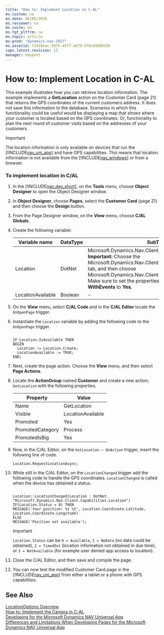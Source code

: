 ```yaml
---
title: "How to: Implement Location in C-AL"
ms.custom: na
ms.date: 06/05/2016
ms.reviewer: na
ms.suite: na
ms.tgt_pltfrm: na
ms.topic: article
ms-prod: "dynamics-nav-2017"
ms.assetid: f3419eac-58f5-45f7-a679-5f0c6960953b
caps.latest.revision: 13
manager: edupont
---
```

# How to: Implement Location in C-AL
This example illustrates how you can retrieve location information. The example implements a **GetLocation** action on the Customer Card \(page 21\) that returns the GPS coordinates of the current customers address. It does not save this information to the database. Scenarios in which this functionality could be useful would be displaying a map that shows where your customer is located based on the GPS coordinates. Or, functionality to plan the next round of customer visits based on the addresses of your customers.  
  
> [!IMPORTANT]  
>  The location information is only available on devices that run the [!INCLUDE[nav_uni_app](includes/nav_uni_app_md.md)] and have GPS capabilities. This means that location information is not available from the [!INCLUDE[nav_windows](includes/nav_windows_md.md)] or from a browser.  
  
### To implement location in C\/AL  
  
1.  In the [!INCLUDE[nav_dev_short](includes/nav_dev_short_md.md)], on the **Tools** menu, choose **Object Designer** to open the Object Designer window.  
  
2.  In **Object Designer**, choose **Pages**, select the **Customer Card** \(page 21\) and then choose the **Design** button.  
  
3.  From the Page Designer window, on the **View** menu, choose **C\/AL Globals**.  
  
4.  Create the following variable:  
  
    |Variable name|DataType|SubType|  
    |-------------------|--------------|-------------|  
    |Location|DotNet|Microsoft.Dynamics.Nav.Client.Capabilities.LocationProvider **Important:**  Choose the Microsoft.Dynamics.Nav.ClientExtensions dll on the **Server** tab, and then choose Microsoft.Dynamics.Nav.Client.Capabilities.LocationProvider Make sure to set the properties **RunOnClient** and **WithEvents** to **Yes**.|  
    |LocationAvailable|Boolean|\-|  
  
5.  On the **View** menu, select **C\/AL Code** and in the **C\/AL Editor** locate the `OnOpenPage` trigger.  
  
6.  Instantiate the `Location` variable by adding the following code to the `OnOpenPage` trigger.  
  
    ```  
  
    IF Location.IsAvailable THEN  
    BEGIN  
      Location := Location.Create;  
      LocationAvailable := TRUE;  
    END;  
    ```  
  
7.  Next, create the page action. Choose the **View** menu, and then select **Page Actions**.  
  
8.  Locate the **ActionGroup** named **Customer** and create a new action; `GetLocation` with the following properties.  
  
    |Property|Value|  
    |--------------|-----------|  
    |Name|GetLocation|  
    |Visible|LocationAvailable|  
    |Promoted|Yes|  
    |PromotedCategory|Process|  
    |PromotedIsBig|Yes|  
  
9. Now, in the C\/AL Editor, on the `GetLocation – OnAction` trigger, insert the following line of code.  
  
    ```  
    Location.RequestLocationAsync;  
    ```  
  
10. While still in the C\/AL Editor, on the `LocationChanged` trigger add the following code to handle the GPS coordinates. `LocationChanged` is called when the device has obtained a status.  
  
    ```  
  
    Location::LocationChanged(Location : DotNet "Microsoft.Dynamics.Nav.Client.Capabilities.Location")  
    IF(Location.Status = 0) THEN  
    MESSAGE('Your position: %1 %2', Location.Coordinate.Latitude, Location.Coordinate.Longitude)  
    ELSE  
    MESSAGE('Position not available');  
    ```  
  
    > [!IMPORTANT]  
    >  `Location.Status` can be `0 = Available`, `1 = NoData` \(no data could be obtained\), `2 = TimedOut` \(location information not obtained in due time\), or `3 = NotAvailable` \(for example user denied app access to location\).  
  
11. Close the C\/AL Editor, and then save and compile the page.  
  
12. You can now test the modified Customer Card page in the [!INCLUDE[nav_uni_app](includes/nav_uni_app_md.md)] from either a tablet or a phone with GPS capabilities.  
  
## See Also  
 [LocationOptions Overview](LocationOptions-Overview.md)   
 [How to: Implement the Camera in C\-AL](../Topic/How%20to:%20Implement%20the%20Camera%20in%20C-AL.md)   
 [Developing for the Microsoft Dynamics NAV Universal App](Developing-for-the-Microsoft-Dynamics-NAV-Universal-App.md)   
 [Differences and Limitations When Developing Pages for the Microsoft Dynamics NAV Universal App](Differences-and-Limitations-When-Developing-Pages-for-the-Microsoft-Dynamics-NAV-Universal-App.md)